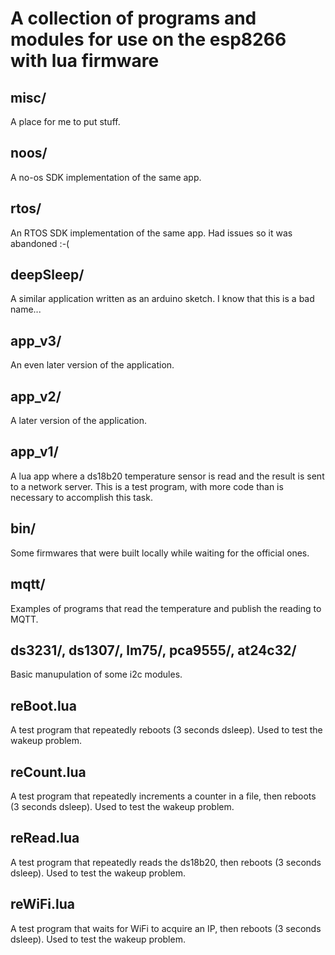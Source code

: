 A collection of programs and modules for use on the esp8266 with lua firmware
======

misc/
-----

A place for me to put stuff.

noos/
-----

A no-os SDK implementation of the same app.

rtos/
-----

An RTOS SDK implementation of the same app. Had issues so it was abandoned :-(

deepSleep/
------

A similar application written as an arduino sketch. I know that this is a bad name...

app_v3/
------

An even later version of the application.

app_v2/
------

A later version of the application.

app_v1/
------

A lua app where a ds18b20 temperature sensor is read and the result is sent to a network server.
This is a test program, with more code than is necessary to accomplish this task.

bin/
----

Some firmwares that were built locally while waiting for the official ones.

mqtt/
--------

Examples of programs that read the temperature and publish the reading to MQTT.

ds3231/, ds1307/, lm75/, pca9555/, at24c32/
-------

Basic manupulation of some i2c modules.

reBoot.lua
----------

A test program that repeatedly reboots (3 seconds dsleep). Used to test the wakeup problem.

reCount.lua
-----------

A test program that repeatedly increments a counter in a file, then reboots (3 seconds dsleep). Used to test the wakeup problem.

reRead.lua
----------

A test program that repeatedly reads the ds18b20, then reboots (3 seconds dsleep). Used to test the wakeup problem.

reWiFi.lua
----------

A test program that waits for WiFi to acquire an IP, then reboots (3 seconds dsleep). Used to test the wakeup problem.
